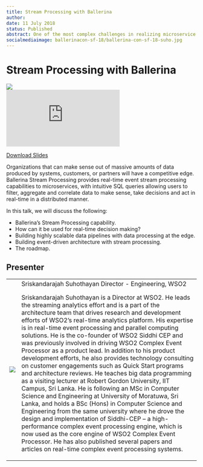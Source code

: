 ```yaml
---
title: Stream Processing with Ballerina
author:
date: 11 July 2018
status: Published
abstract: One of the most complex challenges in realizing microservice architecture is not building the services themselves, but building and governing the communication between services.
socialmediaimage: ballerinacon-sf-18/ballerina-con-sf-18-suho.jpg
---
```

<script src="/js/ballerina-form.js?03"></script><link rel="stylesheet" href="/css/webinar-page.css"></link><link rel="stylesheet" href="/css/ballerinacon-page.css"></link>

<div class="col-xs-12 col-sm-12 col-md-9 col-lg-9" style="padding:0;">
<h1>Stream Processing with Ballerina</h1>
</div>
<div class="col-xs-12 col-sm-12 col-md-3 col-lg-3" style="padding:0;">
<a href="https://con.ballerina.io/sanfrancisco/#Agenda" target="_blank"><img class="cInlineLogo" src="https://con.ballerina.io/sanfrancisco/files/bcon-logo.png"/></a>
</div>
<div class="col-xs-12 col-sm-12 col-md-12 col-lg-12 cConVideoContainer">
<div class="embed-responsive embed-responsive-16by9">
<iframe class="embed-responsive-item" src="https://www.youtube.com/embed/zLauHjq75Mc" frameborder="0" allow="autoplay; encrypted-media" allowfullscreen></iframe>
</div>
</div>

<div class="clearfix"></div>

<a class="cBallerina-io-Home-main-download-button cGuidesDownloadButton cDownloadSlides" target="_blank" href="https://www.slideshare.net/ballerinaslides/stream-processing-with-ballerina-108078794">Download Slides</a>

<div class="clearfix"></div>

Organizations that can make sense out of massive amounts of data produced by systems, customers, or partners will have a competitive edge. Ballerina Stream Processing provides real-time event stream processing capabilities to microservices, with intuitive SQL queries allowing users to filter, aggregate and correlate data to make sense, take decisions and act in real-time in a distributed manner.

In this talk, we will discuss the following:

- Ballerina’s Stream Processing capability.
- How can it be used for real-time decision making?
- Building highly scalable data pipelines with data processing at the edge.
- Building event-driven architecture with stream processing.
- The roadmap.


## Presenter

<table class="cWebinarPresenter">
    <tr>
        <td class="cWebinarPresenterPic"><img src="//con.ballerina.io/wp-content/themes/ballerinacon/images/speakers/suho.jpg"/></td>
        <td class="cWebinarPresenterBio">
      <span class="cPresenterName">Sriskandarajah Suhothayan</span>
      <span class="cPresenterTitle">Director - Engineering, WSO2</span>
<p>Sriskandarajah Suhothayan is a Director at WSO2. He leads the streaming analytics effort and is a part of the architecture team that drives research and development efforts of WSO2’s real-time analytics platform. His expertise is in real-time event processing and parallel computing solutions. He is the co-founder of WSO2 Siddhi CEP and was previously involved in driving WSO2 Complex Event Processor as a product lead. In addition to his product development efforts, he also provides technology consulting on customer engagements such as Quick Start programs and architecture reviews. He teaches big data programming as a visiting lecturer at Robert Gordon University, IIT Campus, Sri Lanka. He is following an MSc in Computer Science and Engineering at University of Moratuwa, Sri Lanka, and holds a BSc (Hons) in Computer Science and Engineering from the same university where he drove the design and implementation of Siddhi-CEP – a high-performance complex event processing engine, which is now used as the core engine of WSO2 Complex Event Processor. He has also published several papers and articles on real-time complex event processing systems.</p>
          </tr>
    </table>

</div>
</div>

